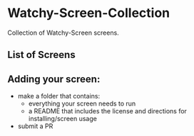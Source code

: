# Watchy-Screen-Collection
Collection of Watchy-Screen screens. 

## List of Screens


## Adding your screen:
- make a folder that contains:
  - everything your screen needs to run
  - a README that includes the license and directions for installing/screen usage
- submit a PR
